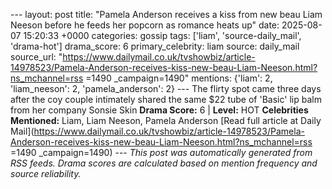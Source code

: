 --- layout: post title: "Pamela Anderson receives a kiss from new beau Liam Neeson before he feeds her popcorn as romance heats up" date: 2025-08-07 15:20:33 +0000 categories: gossip tags: ['liam', 'source-daily_mail', 'drama-hot'] drama_score: 6 primary_celebrity: liam source: daily_mail source_url: "https://www.dailymail.co.uk/tvshowbiz/article-14978523/Pamela-Anderson-receives-kiss-new-beau-Liam-Neeson.html?ns_mchannel=rss =1490 _campaign=1490" mentions: {'liam': 2, 'liam_neeson': 2, 'pamela_anderson': 2} --- The flirty spot came three days after the coy couple intimately shared the same $22 tube of 'Basic' lip balm from her company Sonsie Skin **Drama Score:** 6 | **Level:** HOT **Celebrities Mentioned:** Liam, Liam Neeson, Pamela Anderson [Read full article at Daily Mail](https://www.dailymail.co.uk/tvshowbiz/article-14978523/Pamela-Anderson-receives-kiss-new-beau-Liam-Neeson.html?ns_mchannel=rss =1490 _campaign=1490) --- *This post was automatically generated from RSS feeds. Drama scores are calculated based on mention frequency and source reliability.*
